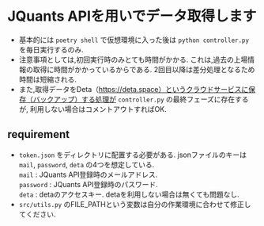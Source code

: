 # JQuants APIを用いでデータ取得します
* 基本的には `poetry shell` で仮想環境に入った後は `python controller.py` を毎日実行するのみ.  
* 注意事項としては,初回実行時のみとても時間がかかる. これは,過去の上場情報の取得に時間がかかっているからである. 2回目以降は差分処理となるため時間は短縮される.  
* また,取得データをDeta（https://deta.space）というクラウドサービスに保存（バックアップ）する処理が `controller.py` の最終フェーズに存在するが, 利用しない場合はコメントアウトすればOK.

## requirement
* `token.json` をディレクトリに配置する必要がある. jsonファイルのキーは `mail`, `password`, `deta` の4つを想定している.  
`mail` : JQuants API登録時のメールアドレス.  
`password` : JQuants API登録時のパスワード.  
`deta` : detaのアクセスキー. detaを利用しない場合は無くても問題なし.
* `src/utils.py` のFILE_PATHという変数は自分の作業環境に合わせて修正してください.